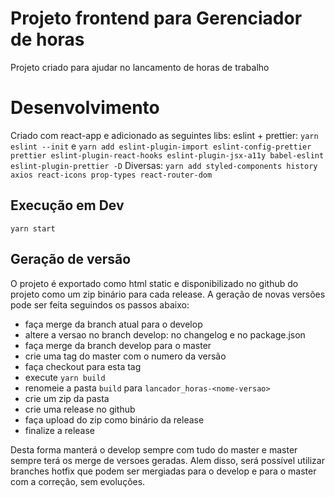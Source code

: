 # Projeto frontend para Gerenciador de horas
Projeto criado para ajudar no lancamento de horas de trabalho

# Desenvolvimento
Criado com react-app e adicionado as seguintes libs:
eslint + prettier:
`yarn eslint --init` e `yarn add eslint-plugin-import eslint-config-prettier prettier eslint-plugin-react-hooks eslint-plugin-jsx-a11y babel-eslint eslint-plugin-prettier -D`
Diversas:
`yarn add styled-components history axios react-icons prop-types react-router-dom`

## Execução em Dev
`yarn start`

## Geração de versão
O projeto é exportado como html static e disponibilizado no github do projeto como um zip binário para cada release. A geração de novas versões pode ser feita seguindos os passos abaixo:
* faça merge da branch atual para o develop
* altere a versao no branch develop: no changelog e no package.json
* faça merge da branch develop para o master
* crie uma tag do master com o numero da versão
* faça checkout para esta tag
* execute `yarn build`
* renomeie a pasta `build` para `lancador_horas-<nome-versao>`
* crie um zip da pasta
* crie uma release no github
* faça upload do zip como binário da release
* finalize a release

Desta forma manterá o develop sempre com tudo do master e master sempre terá os merge de versoes geradas. Alem disso, será possível utilizar branches hotfix que podem ser mergiadas para o develop e para o master com a correção, sem evoluções.